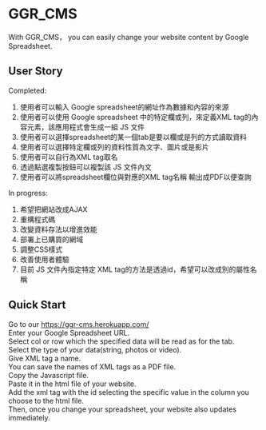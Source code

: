 GGR_CMS
===
With GGR_CMS， you can easily change your website content by Google Spreadsheet.<br>


User Story
---
Completed:
  1. 使用者可以輸入 Google spreadsheet的網址作為數據和內容的來源<br>
  2. 使用者可以使用 Google spreadsheet 中的特定欄或列，來定義XML tag的內容元素，該應用程式會生成一組 JS 文件<br>
  3. 使用者可以選擇spreadsheet的某一個tab是要以欄或是列的方式讀取資料<br>
  4. 使用者可以選擇特定欄或列的資料性質為文字、圖片或是影片<br>
  5. 使用者可以自行為XML tag取名<br>
  6. 透過點選複製按鈕可以複製該 JS 文件內文<br>
  7. 使用者可以將spreadsheet欄位與對應的XML tag名稱 輸出成PDF以便查詢<br>
  
In progress:
  1. 希望把網站改成AJAX<br>
  2. 重構程式碼<br>
  3. 改變資料存法以增進效能<br>
  4. 部署上已購買的網域<br>
  5. 調整CSS樣式<br>
  6. 改善使用者體驗<br>
  7. 目前 JS 文件內指定特定 XML tag的方法是透過id，希望可以改成別的屬性名稱<br>





Quick Start
---
Go to our https://ggr-cms.herokuapp.com/  <br>
Enter your Google Spreadsheet URL.<br>
Select col or row which the specified data will be read as for the tab.<br>
Select the type of your data(string, photos or video).<br>
Give XML tag a name.<br>
You can save the names of XML tags as a PDF file.<br>
Copy the Javascript file.<br>
Paste it in the html file of your website.<br>
Add the xml tag with the id selecting the specific value in the column you choose to the html file.<br>
Then, once you change your spreadsheet, your website also updates immediately.<br>

